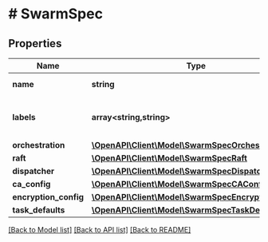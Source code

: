 # # SwarmSpec

## Properties

Name | Type | Description | Notes
------------ | ------------- | ------------- | -------------
**name** | **string** | Name of the swarm. | [optional]
**labels** | **array<string,string>** | User-defined key/value metadata. | [optional]
**orchestration** | [**\OpenAPI\Client\Model\SwarmSpecOrchestration**](SwarmSpecOrchestration.md) |  | [optional]
**raft** | [**\OpenAPI\Client\Model\SwarmSpecRaft**](SwarmSpecRaft.md) |  | [optional]
**dispatcher** | [**\OpenAPI\Client\Model\SwarmSpecDispatcher**](SwarmSpecDispatcher.md) |  | [optional]
**ca_config** | [**\OpenAPI\Client\Model\SwarmSpecCAConfig**](SwarmSpecCAConfig.md) |  | [optional]
**encryption_config** | [**\OpenAPI\Client\Model\SwarmSpecEncryptionConfig**](SwarmSpecEncryptionConfig.md) |  | [optional]
**task_defaults** | [**\OpenAPI\Client\Model\SwarmSpecTaskDefaults**](SwarmSpecTaskDefaults.md) |  | [optional]

[[Back to Model list]](../../README.md#models) [[Back to API list]](../../README.md#endpoints) [[Back to README]](../../README.md)

